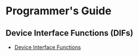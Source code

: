 # Programmer's Guide

## Device Interface Functions (DIFs)

- [Device Interface Functions](../../../../sw/device/lib/dif/dif_rv_core_ibex.h)
